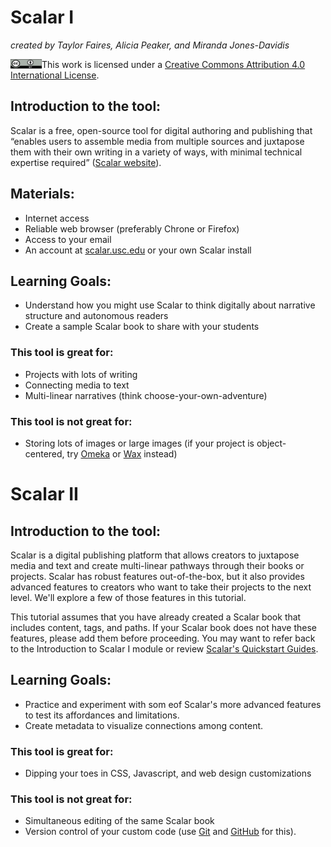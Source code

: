 # Scalar I
*created by Taylor Faires, Alicia Peaker, and Miranda Jones-Davidis*

<img align="left" width="50" height="15" src="/images/scalar/cc.png">

This work is licensed under a [Creative Commons Attribution 4.0 International License](http://creativecommons.org/licenses/by/4.0/).

## Introduction to the tool:
Scalar is a free, open-source tool for digital authoring and publishing that “enables users to assemble media from multiple sources and juxtapose them with their own writing in a variety of ways, with minimal technical expertise required” ([Scalar website](https://scalar.me/anvc/scalar/)).

## Materials:
- Internet access
- Reliable web browser (preferably Chrone or Firefox)
- Access to your email
- An account at [scalar.usc.edu](https://scalar.me/anvc/) or your own Scalar install

## Learning Goals:
- Understand how you might use Scalar to think digitally about narrative structure and autonomous readers
- Create a sample Scalar book to share with your students

### This tool is great for:
- Projects with lots of writing
- Connecting media to text
- Multi-linear narratives (think choose-your-own-adventure)

### This tool is not great for:
- Storing lots of images or large images (if your project is object-centered, try [Omeka](https://www.omeka.net/) or [Wax](https://minicomp.github.io/wax/) instead)

# Scalar II

## Introduction to the tool:
Scalar is a digital publishing platform that allows creators to juxtapose media and text and create multi-linear pathways through their books or projects. Scalar has robust features out-of-the-box, but it also provides advanced features to creators who want to take their projects to the next level. We'll explore a few of those features in this tutorial.
 
This tutorial  assumes that you have already created a Scalar book that includes content, tags, and paths. If your Scalar book does not have these features, please add them before proceeding. You may want to refer back to the Introduction to Scalar I module or review [Scalar's Quickstart Guides](https://scalar.usc.edu/works/guide2/quickstarts?path=index).

## Learning Goals:
- Practice and experiment with som eof Scalar's more advanced features to test its affordances and limitations.
- Create metadata to visualize connections among content.

### This tool is great for:
- Dipping your toes in CSS, Javascript, and web design customizations

### This tool is not great for:
- Simultaneous editing of the same Scalar book
- Version control of your custom code (use [Git](https://git-scm.com/) and [GitHub](https://github.com/) for this).
